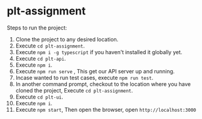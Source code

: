 # plt-assignment
Steps to run the project:

1. Clone the project to any desired location.
2. Execute `cd plt-assignment`.
3. Execute `npm i -g typescript` if you haven't installed it globally yet.
4. Execute `cd plt-api`.
5. Execute `npm i`.
6. Execute `npm run serve` , This get our API server up and running.
7. Incase wanted to run test cases, execute `npm run test`.
8. In another command prompt, checkout to the location where you have cloned the project, Execute `cd plt-assignment`.
9. Execute `cd plt-ui`.
10. Execute `npm i`.
11. Execute `npm start`, Then open the browser, open `http://localhost:3000`
